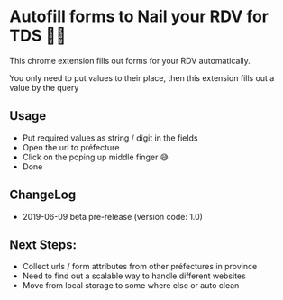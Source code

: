 Autofill forms to Nail your RDV for TDS 🤟🏻
================================

This chrome extension fills out forms for your RDV automatically.

You only need to put values to their place, then this extension fills out a value by the query


Usage
----------------

- Put required values as string / digit in the fields
- Open the url to préfecture
- Click on the poping up middle finger 😅
- Done


ChangeLog
----------------
- 2019-06-09 beta pre-release (version code: 1.0)


Next Steps:
----------------
- Collect urls / form attributes from other préfectures in province
- Need to find out a scalable way to handle different websites
- Move from local storage to some where else or auto clean

